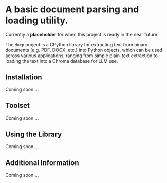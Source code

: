 # A basic document parsing and loading utility.

Currently a **placeholder** for when this project is ready in the near future.

The ``docp`` project is a CPython library for extracting text from binary documents (e.g. PDF, DOCX, etc.) into Python objects, which can be used across various applications, ranging from simple plain-text extraction to loading the text into a Chroma database for LLM use.


## Installation
Coming soon ...


## Toolset
Coming soon ...


## Using the Library
Coming soon ...


## Additional Information
Coming soon ...

